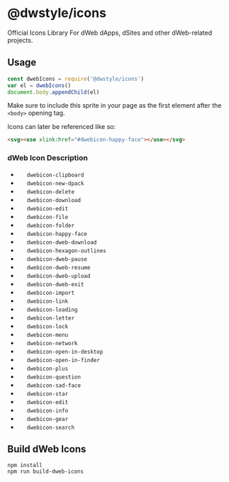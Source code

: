 # @dwstyle/icons

Official Icons Library For dWeb dApps, dSites and other dWeb-related projects.

## Usage

```js
const dwebIcons = require('@dwstyle/icons')
var el = dwebIcons()
document.body.appendChild(el)
```

Make sure to include this sprite in your page as the first element after the `<body>` opening tag.

Icons can later be referenced like so:

```html
<svg><use xlink:href="#dwebicon-happy-face"></use></svg>
```

### dWeb Icon Description

- <img width="16px" src="http://cdn.dwebs.io/dweb-icons/clipboard.svg"> `dwebicon-clipboard`
- <img width="16px" src="http://cdn.dwebs.io/dweb-icons/create-new-dat.svg"> `dwebicon-new-dpack`
- <img width="16px" src="http://cdn.dwebs.io/dweb-icons/delete.svg"> `dwebicon-delete`
- <img width="16px" src="http://cdn.dwebs.io/dweb-icons/download.svg"> `dwebicon-download`
- <img width="16px" src="http://cdn.dwebs.io/dweb-icons/edit.svg"> `dwebicon-edit`
- <img width="16px" src="http://cdn.dwebs.io/dweb-icons/file.svg"> `dwebicon-file`
- <img width="16px" src="http://cdn.dwebs.io/dweb-icons/folder.svg"> `dwebicon-folder`
- <img width="16px" src="http://cdn.dwebs.io/dweb-icons/happy-face.svg"> `dwebicon-happy-face`
- <img width="16px" src="http://cdn.dwebs.io/dweb-icons/dweb-download.svg"> `dwebicon-dweb-download`
- <img width="16px" src="http://cdn.dwebs.io/dweb-icons/hexagon-outlines.svg"> `dwebicon-hexagon-outlines`
- <img width="16px" src="http://cdn.dwebs.io/dweb-icons/dweb-pause.svg"> `dwebicon-dweb-pause`
- <img width="16px" src="http://cdn.dwebs.io/dweb-icons/dweb-resume.svg"> `dwebicon-dweb-resume`
- <img width="16px" src="http://cdn.dwebs.io/dweb-icons/dweb-upload.svg"> `dwebicon-dweb-upload`
- <img width="16px" src="http://cdn.dwebs.io/dweb-icons/dweb-exit.svg"> `dwebicon-dweb-exit`
- <img width="16px" src="http://cdn.dwebs.io/dweb-icons/import.svg"> `dwebicon-import`
- <img width="16px" src="http://cdn.dwebs.io/dweb-icons/link.svg"> `dwebicon-link`
- <img width="16px" src="http://cdn.dwebs.io/dweb-icons/loading.svg"> `dwebicon-loading`
- <img width="16px" src="http://cdn.dwebs.io/dweb-icons/letter.svg"> `dwebicon-letter`
- <img width="16px" src="http://cdn.dwebs.io/dweb-icons/lock.svg"> `dwebicon-lock`
- <img width="16px" src="http://cdn.dwebs.io/dweb-icons/menu.svg"> `dwebicon-menu`
- <img width="16px" src="http://cdn.dwebs.io/dweb-icons/network.svg"> `dwebicon-network`
- <img width="16px" src="http://cdn.dwebs.io/dweb-icons/open-in-desktop.svg"> `dwebicon-open-in-desktop`
- <img width="16px" src="http://cdn.dwebs.io/dweb-icons/open-in-finder.svg"> `dwebicon-open-in-finder`
- <img width="16px" src="http://cdn.dwebs.io/dweb-icons/plus.svg"> `dwebicon-plus`
- <img width="16px" src="http://cdn.dwebs.io/dweb-icons/question.svg"> `dwebicon-question`
- <img width="16px" src="http://cdn.dwebs.io/dweb-icons/sad-face.svg"> `dwebicon-sad-face`
- <img width="16px" src="http://cdn.dwebs.io/dweb-icons/star.svg"> `dwebicon-star`
- <img width="16px" src="http://cdn.dwebs.io/dweb-icons/edit.svg"> `dwebicon-edit`
- <img width="16px" src="http://cdn.dwebs.io/dweb-icons/info.svg"> `dwebicon-info`
- <img width="16px" src="http://cdn.dwebs.io/dweb-icons/gear.svg"> `dwebicon-gear`
- <img width="16px" src="http://cdn.dwebs.io/dweb-icons/search.svg"> `dwebicon-search`


## Build dWeb Icons

```shell
npm install
npm run build-dweb-icons
```

